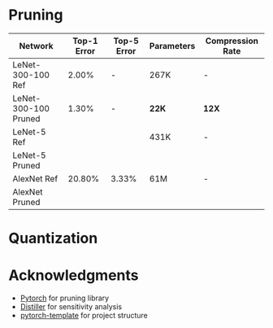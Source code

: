 

# Pruning

| Network              | Top-1 Error | Top-5 Error | Parameters | Compression Rate |
|----------------------|-------------|-------------|------------|------------------|
| LeNet-300-100 Ref    | 2.00%       | -           | 267K       | -                |
| LeNet-300-100 Pruned | 1.30%       | -           | **22K**    | **12X**          |
| LeNet-5 Ref          |             |             | 431K       | -                |
| LeNet-5 Pruned       |             |             |            |                  |
| AlexNet Ref          | 20.80%      | 3.33%       | 61M        | -                |
| AlexNet Pruned       |             |             |            |                  |

# Quantization



# Acknowledgments
- [Pytorch](https://pytorch.org/docs/stable/nn.html#module-torch.nn.utils) for pruning library
- [Distiller](https://github.com/IntelLabs/distiller) for sensitivity analysis
- [pytorch-template](https://github.com/victoresque/pytorch-template) for project structure